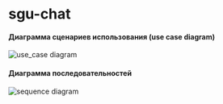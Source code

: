 # sgu-chat
#### Диаграмма сценариев использования (use case diagram)
![use_case diagram](http://www.plantuml.com/plantuml/proxy?src=https://raw.githubusercontent.com/meteorizm/sgu-chat/master/UML/usecase.puml)
#### Диаграмма последовательностей
![sequence diagram](http://www.plantuml.com/plantuml/proxy?src=https://raw.githubusercontent.com/meteorizm/sgu-chat/master/UML/sequence.puml)
